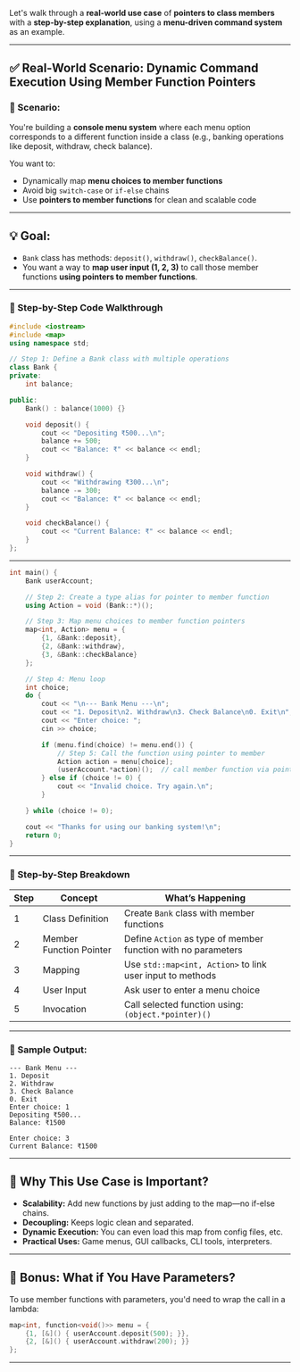 Let's walk through a **real-world use case** of **pointers to class members** with a **step-by-step explanation**, using a **menu-driven command system** as an example.

---

## ✅ Real-World Scenario: Dynamic Command Execution Using Member Function Pointers

### 🔧 Scenario:

You're building a **console menu system** where each menu option corresponds to a different function inside a class (e.g., banking operations like deposit, withdraw, check balance).

You want to:

* Dynamically map **menu choices to member functions**
* Avoid big `switch-case` or `if-else` chains
* Use **pointers to member functions** for clean and scalable code

---

## 💡 Goal:

* `Bank` class has methods: `deposit()`, `withdraw()`, `checkBalance()`.
* You want a way to **map user input (1, 2, 3)** to call those member functions **using pointers to member functions**.

---

### 🧱 Step-by-Step Code Walkthrough

```cpp
#include <iostream>
#include <map>
using namespace std;

// Step 1: Define a Bank class with multiple operations
class Bank {
private:
    int balance;

public:
    Bank() : balance(1000) {}

    void deposit() {
        cout << "Depositing ₹500...\n";
        balance += 500;
        cout << "Balance: ₹" << balance << endl;
    }

    void withdraw() {
        cout << "Withdrawing ₹300...\n";
        balance -= 300;
        cout << "Balance: ₹" << balance << endl;
    }

    void checkBalance() {
        cout << "Current Balance: ₹" << balance << endl;
    }
};
```

---

```cpp
int main() {
    Bank userAccount;

    // Step 2: Create a type alias for pointer to member function
    using Action = void (Bank::*)();

    // Step 3: Map menu choices to member function pointers
    map<int, Action> menu = {
        {1, &Bank::deposit},
        {2, &Bank::withdraw},
        {3, &Bank::checkBalance}
    };

    // Step 4: Menu loop
    int choice;
    do {
        cout << "\n--- Bank Menu ---\n";
        cout << "1. Deposit\n2. Withdraw\n3. Check Balance\n0. Exit\n";
        cout << "Enter choice: ";
        cin >> choice;

        if (menu.find(choice) != menu.end()) {
            // Step 5: Call the function using pointer to member
            Action action = menu[choice];
            (userAccount.*action)();  // call member function via pointer
        } else if (choice != 0) {
            cout << "Invalid choice. Try again.\n";
        }

    } while (choice != 0);

    cout << "Thanks for using our banking system!\n";
    return 0;
}
```

---

### 🔎 Step-by-Step Breakdown

| Step | Concept                 | What’s Happening                                              |
| ---- | ----------------------- | ------------------------------------------------------------- |
| 1    | Class Definition        | Create `Bank` class with member functions                     |
| 2    | Member Function Pointer | Define `Action` as type of member function with no parameters |
| 3    | Mapping                 | Use `std::map<int, Action>` to link user input to methods     |
| 4    | User Input              | Ask user to enter a menu choice                               |
| 5    | Invocation              | Call selected function using: `(object.*pointer)()`           |

---

### 🧪 Sample Output:

```
--- Bank Menu ---
1. Deposit
2. Withdraw
3. Check Balance
0. Exit
Enter choice: 1
Depositing ₹500...
Balance: ₹1500

Enter choice: 3
Current Balance: ₹1500
```

---

## 🧠 Why This Use Case is Important?

* **Scalability:** Add new functions by just adding to the map—no if-else chains.
* **Decoupling:** Keeps logic clean and separated.
* **Dynamic Execution:** You can even load this map from config files, etc.
* **Practical Uses:** Game menus, GUI callbacks, CLI tools, interpreters.

---

## 🔁 Bonus: What if You Have Parameters?

To use member functions with parameters, you'd need to wrap the call in a lambda:

```cpp
map<int, function<void()>> menu = {
    {1, [&]() { userAccount.deposit(500); }},
    {2, [&]() { userAccount.withdraw(200); }}
};
```

---
